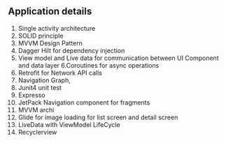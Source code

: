 ## Application details

1. Single activity architecture
2. SOLID principle
3. MVVM Design Pattern
4. Dagger Hilt for dependency injection
5. View model and Live data for communication between UI Component and data layer 
6.Coroutines for async operations
7. Retrofit for Network API calls
8. Navigation Graph,
9. Junit4 unit test 
10. Expresso 
11. JetPack Navigation component for fragments
12. MVVM archi
13. Glide for image loading for list screen and detail screen
14. LiveData with ViewModel LifeCycle
15. Recyclerview 
